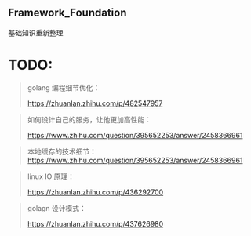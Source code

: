 ## Framework_Foundation
基础知识重新整理





# TODO:

> golang 编程细节优化：
>
> https://zhuanlan.zhihu.com/p/482547957

> 如何设计自己的服务，让他更加高性能：
>
> https://www.zhihu.com/question/395652253/answer/2458366961

> 本地缓存的技术细节：
> https://www.zhihu.com/question/395652253/answer/2458366961

> linux IO 原理：
>
> https://zhuanlan.zhihu.com/p/436292700

> golagn 设计模式：
>
> https://zhuanlan.zhihu.com/p/437626980
